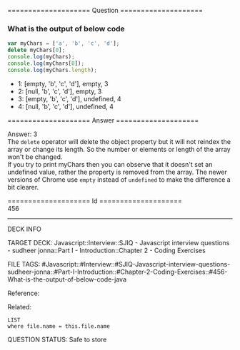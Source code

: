 ==================== Question ====================  

### What is the output of below code

```javascript
var myChars = ['a', 'b', 'c', 'd'];
delete myChars[0];
console.log(myChars);
console.log(myChars[0]);
console.log(myChars.length);
```

- 1: [empty, 'b', 'c', 'd'], empty, 3
- 2: [null, 'b', 'c', 'd'], empty, 3
- 3: [empty, 'b', 'c', 'd'], undefined, 4
- 4: [null, 'b', 'c', 'd'], undefined, 4  

==================== Answer ====================  

Answer: 3  
The `delete` operator will delete the object property but it will not reindex
the array or change its length. So the number or elements or length of the array
won't be changed.  
If you try to print myChars then you can observe that it doesn't set an
undefined value, rather the property is removed from the array. The newer
versions of Chrome use `empty` instead of `undefined` to make the difference a
bit clearer.

==================== Id ====================  
456

---

DECK INFO

TARGET DECK: Javascript::Interview::SJIQ - Javascript interview questions - sudheer jonna::Part I - Introduction::Chapter 2 - Coding Exercises

FILE TAGS: #Javascript::#Interview::#SJIQ-Javascript-interview-questions-sudheer-jonna::#Part-I-Introduction::#Chapter-2-Coding-Exercises::#456-What-is-the-output-of-below-code-java

Reference:

Related:

```dataview
LIST
where file.name = this.file.name
```

QUESTION STATUS: Safe to store
